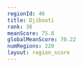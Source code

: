```yaml
---
regionId: 46
title: Djibouti
rank: 36
meanScore: 75.8
globalMeanScore: 70.22
numRegions: 220
layout: region_score
---
```

